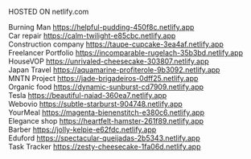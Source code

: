 HOSTED ON netlify.com

Burning Man https://helpful-pudding-450f8c.netlify.app  
Car repair https://calm-twilight-e85cbc.netlify.app  
Construction company https://taupe-cupcake-3ea4af.netlify.app  
Freelancer Portfolio https://incomparable-rugelach-35b3bd.netlify.app  
HouseVOP https://unrivaled-cheesecake-303807.netlify.app  
Japan Travel https://aquamarine-profiterole-9b3092.netlify.app  
MNTN Project https://jade-brigadeiros-0dff25.netlify.app  
Organic food https://dynamic-sunburst-cd7909.netlify.app  
Tesla https://beautiful-naiad-360ea7.netlify.app  
Webovio https://subtle-starburst-904748.netlify.app  
YourMeal https://magenta-bienenstitch-e380c6.netlify.app  
Elegance shop https://heartfelt-hamster-261f89.netlify.app  
Barber https://jolly-kelpie-e62fdc.netlify.app  
Eduford https://spectacular-queijadas-2b5343.netlify.app  
Task Tracker https://zesty-cheesecake-1fa06d.netlify.app  